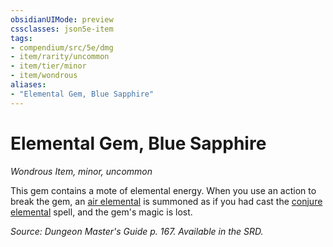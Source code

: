 ```yaml
---
obsidianUIMode: preview
cssclasses: json5e-item
tags:
- compendium/src/5e/dmg
- item/rarity/uncommon
- item/tier/minor
- item/wondrous
aliases: 
- "Elemental Gem, Blue Sapphire"
---
```

# Elemental Gem, Blue Sapphire
*Wondrous Item, minor, uncommon*  


This gem contains a mote of elemental energy. When you use an action to break the gem, an [air elemental](air-elemental.md) is summoned as if you had cast the [conjure elemental](conjure-elemental.md) spell, and the gem's magic is lost.

*Source: Dungeon Master's Guide p. 167. Available in the SRD.*